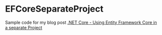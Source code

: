 # EFCoreSeparateProject

Sample code for my blog post [.NET Core - Using Entity Framework Core in a separate Project](https://blog.rodrigo-santos.me/mjalnXQC3wI0FvuLzxPF)
